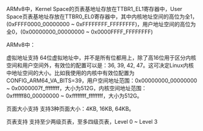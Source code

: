 
ARMv8中，Kernel Space的页表基地址存放在TTBR1_EL1寄存器中，User Space页表基地址存放在TTBR0_EL0寄存器中，其中内核地址空间的高位为全1，(0xFFFF0000_00000000 ~ 0xFFFFFFFF_FFFFFFFF)，用户地址空间的高位为全0，(0x00000000_00000000 ~ 0x0000FFFF_FFFFFFFF)

ARMv8中：

虚拟地址支持
64位虚拟地址中，并不是所有位都用上，除了高16位用于区分内核空间和用户空间外，有效位的配置可以是：36, 39, 42, 47。这可决定Linux内核中地址空间的大小。比如我使用的内核中有效位配置为CONFIG_ARM64_VA_BITS=39，用户空间地址范围：0x00000000_00000000 ~ 0x0000007f_ffffffff，大小为512G，内核空间地址范围：0xffffff80_00000000 ~ 0xffffffff_ffffffff，大小为512G。

页面大小支持
支持3种页面大小：4KB, 16KB, 64KB。

页表支持
支持至少两级页表，至多四级页表，Level 0 ~ Level 3

